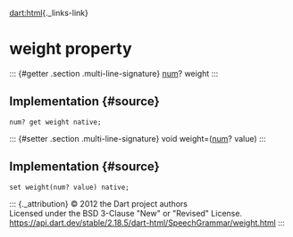 [dart:html](../../dart-html/dart-html-library){._links-link}

weight property
===============

::: {#getter .section .multi-line-signature}
[num](../../dart-core/num-class)? weight
:::

Implementation {#source}
--------------

``` {.language-dart data-language="dart"}
num? get weight native;
```

::: {#setter .section .multi-line-signature}
void weight=([num](../../dart-core/num-class)? value)
:::

Implementation {#source}
--------------

``` {.language-dart data-language="dart"}
set weight(num? value) native;
```

::: {._attribution}
© 2012 the Dart project authors\
Licensed under the BSD 3-Clause \"New\" or \"Revised\" License.\
<https://api.dart.dev/stable/2.18.5/dart-html/SpeechGrammar/weight.html>
:::
